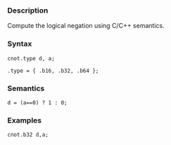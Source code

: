 ### Description

Compute the logical negation using C/C++ semantics.

### Syntax

```
cnot.type d, a;

.type = { .b16, .b32, .b64 };
```

### Semantics

```
d = (a==0) ? 1 : 0;
```

### Examples

```
cnot.b32 d,a;
```

